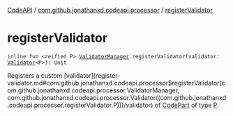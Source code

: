 [CodeAPI](../index.md) / [com.github.jonathanxd.codeapi.processor](index.md) / [registerValidator](.)

# registerValidator

`inline fun <reified P> `[`ValidatorManager`](-validator-manager/index.md)`.registerValidator(validator: `[`Validator`](-validator/index.md)`<P>): Unit`

Registers a custom [validator](register-validator.md#com.github.jonathanxd.codeapi.processor$registerValidator(com.github.jonathanxd.codeapi.processor.ValidatorManager, com.github.jonathanxd.codeapi.processor.Validator((com.github.jonathanxd.codeapi.processor.registerValidator.P)))/validator) of [CodePart](../com.github.jonathanxd.codeapi/-code-part/index.md) of type [P](#).

